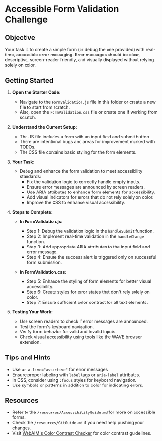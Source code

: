 # Accessible Form Validation Challenge

## Objective

Your task is to create a simple form (or debug the one provided) with real-time, accessible error messaging. Error messages should be clear, descriptive, screen-reader friendly, and visually displayed without relying solely on color.

## Getting Started

1. **Open the Starter Code:**
   - Navigate to the `FormValidation.js` file in this folder or create a new file to start from scratch.
   - Also, open the `FormValidation.css` file or create one if working from scratch.

2. **Understand the Current Setup:**
   - The JS file includes a form with an input field and submit button.
   - There are intentional bugs and areas for improvement marked with TODOs.
   - The CSS file contains basic styling for the form elements.

3. **Your Task:**
   - Debug and enhance the form validation to meet accessibility standards:
     - Fix the validation logic to correctly handle empty inputs.
     - Ensure error messages are announced by screen readers.
     - Use ARIA attributes to enhance form elements for accessibility.
     - Add visual indicators for errors that do not rely solely on color.
     - Improve the CSS to enhance visual accessibility.

4. **Steps to Complete:**
   - **In FormValidation.js:**
     - Step 1: Debug the validation logic in the `handleSubmit` function.
     - Step 2: Implement real-time validation in the `handleChange` function.
     - Step 3: Add appropriate ARIA attributes to the input field and error message.
     - Step 4: Ensure the success alert is triggered only on successful form submission.

   - **In FormValidation.css:**
     - Step 5: Enhance the styling of form elements for better visual accessibility.
     - Step 6: Create styles for error states that don't rely solely on color.
     - Step 7: Ensure sufficient color contrast for all text elements.
     
5. **Testing Your Work:**
   - Use screen readers to check if error messages are announced.
   - Test the form's keyboard navigation.
   - Verify form behavior for valid and invalid inputs.
   - Check visual accessibility using tools like the WAVE browser extension.

## Tips and Hints

- Use `aria-live="assertive"` for error messages.
- Ensure proper labeling with `label` tags or `aria-label` attributes.
- In CSS, consider using `:focus` styles for keyboard navigation.
- Use symbols or patterns in addition to color for indicating errors.

## Resources

- Refer to the `/resources/AccessibilityGuide.md` for more on accessible forms.
- Check the `/resources/GitGuide.md` if you need help pushing your changes.
- Visit [WebAIM's Color Contrast Checker](https://webaim.org/resources/contrastchecker/) for color contrast guidelines.
